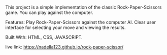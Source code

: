 This project is a simple implementation of the classic Rock-Paper-Scissors game. You can play against the computer.

Features:
Play Rock-Paper-Scissors against the computer AI.
Clear user interface for selecting your move and viewing the results.

Built With:
HTML, CSS, JAVASCRIPT.


live link:  https://nadella123.github.io/rock-paper-scissor/

